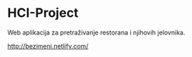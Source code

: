 # HCI-Project
Web aplikacija za pretraživanje restorana i njihovih jelovnika.

http://bezimeni.netlify.com/
